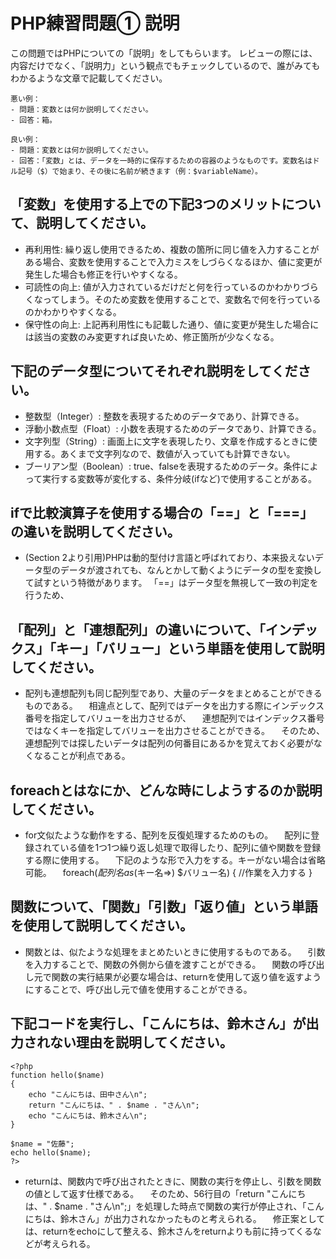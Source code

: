 # PHP練習問題① 説明
この問題ではPHPについての「説明」をしてもらいます。
レビューの際には、内容だけでなく、「説明力」という観点でもチェックしているので、誰がみてもわかるような文章で記載してください。

```
悪い例：
- 問題：変数とは何か説明してください。
- 回答：箱。

良い例：
- 問題：変数とは何か説明してください。
- 回答：「変数」とは、データを一時的に保存するための容器のようなものです。変数名はドル記号（$）で始まり、その後に名前が続きます（例：$variableName）。
```

## 「変数」を使用する上での下記3つのメリットについて、説明してください。
- 再利用性: 繰り返し使用できるため、複数の箇所に同じ値を入力することがある場合、変数を使用することで入力ミスをしづらくなるほか、値に変更が発生した場合も修正を行いやすくなる。
- 可読性の向上: 値が入力されているだけだと何を行っているのかわかりづらくなってしまう。そのため変数を使用することで、変数名で何を行っているのかわかりやすくなる。
- 保守性の向上: 上記再利用性にも記載した通り、値に変更が発生した場合には該当の変数のみ変更すれば良いため、修正箇所が少なくなる。

## 下記のデータ型についてそれぞれ説明をしてください。
- 整数型（Integer）: 整数を表現するためのデータであり、計算できる。
- 浮動小数点型（Float）: 小数を表現するためのデータであり、計算できる。
- 文字列型（String）: 画面上に文字を表現したり、文章を作成するときに使用する。あくまで文字列なので、数値が入っていても計算できない。
- ブーリアン型（Boolean）: true、falseを表現するためのデータ。条件によって実行する変数等が変化する、条件分岐(ifなど)で使用することがある。

## ifで比較演算子を使用する場合の「==」と「===」の違いを説明してください。
- (Section 2より引用)PHPは動的型付け言語と呼ばれており、本来扱えないデータ型のデータが渡されても、なんとかして動くようにデータの型を変換して試すという特徴があります。
「==」はデータ型を無視して一致の判定を行うため、

## 「配列」と「連想配列」の違いについて、「インデックス」「キー」「バリュー」という単語を使用して説明してください。
- 配列も連想配列も同じ配列型であり、大量のデータをまとめることができるものである。
　相違点として、配列ではデータを出力する際にインデックス番号を指定してバリューを出力させるが、
　連想配列ではインデックス番号ではなくキーを指定してバリューを出力させることができる。
　そのため、連想配列では探したいデータは配列の何番目にあるかを覚えておく必要がなくなることが利点である。

## foreachとはなにか、どんな時にしようするのか説明してください。
- for文似たような動作をする、配列を反復処理するためのもの。
　配列に登録されている値を1つ1つ繰り返し処理で取得したり、配列に値や関数を登録する際に使用する。
　下記のような形で入力をする。キーがない場合は省略可能。
　foreach($配列名 as ($キー名=>) $バリュー名)
{
    //作業を入力する
}

## 関数について、「関数」「引数」「返り値」という単語を使用して説明してください。
- 関数とは、似たような処理をまとめたいときに使用するものである。
　引数を入力することで、関数の外側から値を渡すことができる。
　関数の呼び出し元で関数の実行結果が必要な場合は、returnを使用して返り値を返すようにすることで、呼び出し元で値を使用することができる。

## 下記コードを実行し、「こんにちは、鈴木さん」が出力されない理由を説明してください。
```
<?php
function hello($name)
{
    echo "こんにちは、田中さん\n";
    return "こんにちは、" . $name . "さん\n";
    echo "こんにちは、鈴木さん\n";
}

$name = "佐藤";
echo hello($name);
?>
```
- returnは、関数内で呼び出されたときに、関数の実行を停止し、引数を関数の値として返す仕様である。
　そのため、56行目の「return "こんにちは、" . $name . "さん\n";」を処理した時点で関数の実行が停止され、「こんにちは、鈴木さん」が出力されなかったものと考えられる。
　修正案としては、returnをechoにして整える、鈴木さんをreturnよりも前に持ってくるなどが考えられる。